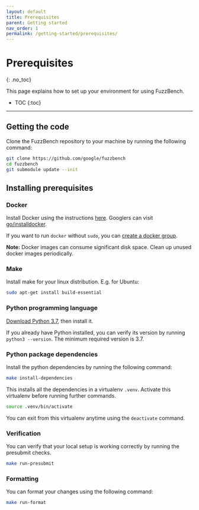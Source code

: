 ```yaml
---
layout: default
title: Prerequisites
parent: Getting started
nav_order: 1
permalink: /getting-started/prerequisites/
---
```


# Prerequisites
{: .no_toc}

This page explains how to set up your environment for using FuzzBench.

- TOC
{:toc}

---

## Getting the code

Clone the FuzzBench repository to your machine by running the following command:

```bash
git clone https://github.com/google/fuzzbench
cd fuzzbench
git submodule update --init
```

## Installing prerequisites

### Docker

Install Docker using the instructions
[here](https://docs.docker.com/engine/installation).
Googlers can visit [go/installdocker](https://goto.google.com/installdocker).

If you want to run `docker` without `sudo`, you can
[create a docker group](https://docs.docker.com/engine/installation/linux/ubuntulinux/#/create-a-docker-group).

**Note:** Docker images can consume significant disk space. Clean up unused
docker images periodically.

### Make

Install make for your linux distribution. E.g. for Ubuntu:

```bash
sudo apt-get install build-essential
```

### Python programming language

[Download Python 3.7](https://www.python.org/downloads/release/python-376/),
then install it.

If you already have Python installed, you can verify its version by running
`python3 --version`. The minimum required version is 3.7.

### Python package dependencies

Install the python dependencies by running the following command:

```bash
make install-dependencies
```

This installs all the dependencies in a virtualenv `.venv`. Activate this
virtualenv before running further commands.

```bash
source .venv/bin/activate
```

You can exit from this virtualenv anytime using the `deactivate` command.

### Verification

You can verify that your local setup is working correctly by running the
presubmit checks.

```bash
make run-presubmit
```

### Formatting

You can format your changes using the following command:

```bash
make run-format
```
